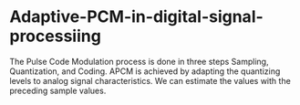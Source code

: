 # Adaptive-PCM-in-digital-signal-processiing
The Pulse Code  Modulation process is done in three steps Sampling, Quantization, and  Coding. APCM is achieved by adapting the quantizing levels to analog signal  characteristics. We can estimate the values with the preceding sample values.
